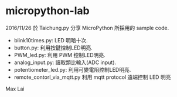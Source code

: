 # micropython-lab

2016/11/26 於 Taichung.py 分享 MicroPython 所採用的 sample code.

* blink10times.py: LED 明暗十次.
* button.py: 利用按鍵控制LED明亮.
* PWM_led.py: 利用 PWM 控制LED明亮.
* analog_input.py: 讀取類比輸入(ADC input).
* potentiometer_led.py: 利用可變電阻控制LED明亮.
* remote_contorl_via_mqtt.py 利用 mqtt protocol 遠端控制 LED 明亮

Max Lai

